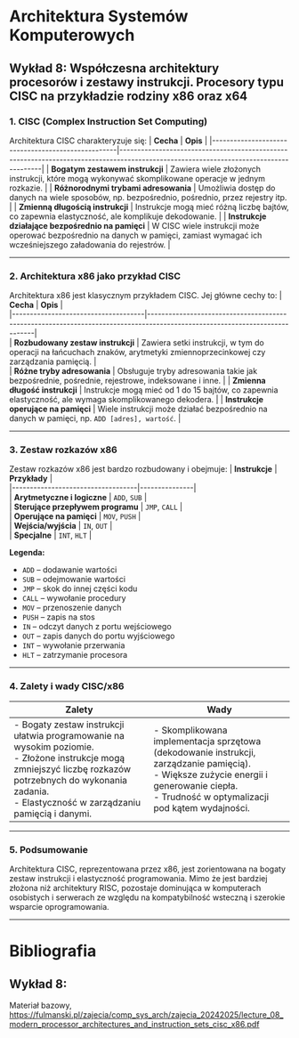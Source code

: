 # Architektura Systemów Komputerowych

## Wykład 8: Współczesna architektury procesorów i zestawy instrukcji. Procesory typu CISC na przykładzie rodziny x86 oraz x64

### 1. **CISC (Complex Instruction Set Computing)**

Architektura CISC charakteryzuje się:
| **Cecha**                                         | **Opis**                                                                                                                             |
|---------------------------------------------------|--------------------------------------------------------------------------------------------------------------------------------------|
| **Bogatym zestawem instrukcji**                   | Zawiera wiele złożonych instrukcji, które mogą wykonywać skomplikowane operacje w jednym rozkazie.                                   |
| **Różnorodnymi trybami adresowania**              | Umożliwia dostęp do danych na wiele sposobów, np. bezpośrednio, pośrednio, przez rejestry itp.                                       |
| **Zmienną długością instrukcji**                  | Instrukcje mogą mieć różną liczbę bajtów, co zapewnia elastyczność, ale komplikuje dekodowanie.                                      |
| **Instrukcje działające bezpośrednio na pamięci** | W CISC wiele instrukcji może operować bezpośrednio na danych w pamięci, zamiast wymagać ich wcześniejszego załadowania do rejestrów. |

---

### 2. **Architektura x86 jako przykład CISC**

Architektura x86 jest klasycznym przykładem CISC. Jej główne cechy to:
| **Cecha**                           | **Opis**                                                                                                                   |  
|-------------------------------------|----------------------------------------------------------------------------------------------------------------------------|  
| **Rozbudowany zestaw instrukcji**   | Zawiera setki instrukcji, w tym do operacji na łańcuchach znaków, arytmetyki zmiennoprzecinkowej czy zarządzania pamięcią. |  
| **Różne tryby adresowania**         | Obsługuje tryby adresowania takie jak bezpośrednie, pośrednie, rejestrowe, indeksowane i inne.                             |
| **Zmienna długość instrukcji**      | Instrukcje mogą mieć od 1 do 15 bajtów, co zapewnia elastyczność, ale wymaga skomplikowanego dekodera.                     |
| **Instrukcje operujące na pamięci** | Wiele instrukcji może działać bezpośrednio na danych w pamięci, np. `ADD [adres], wartość`.                                |

---

### 3. **Zestaw rozkazów x86**

Zestaw rozkazów x86 jest bardzo rozbudowany i obejmuje:
| **Instrukcje**                    | **Przykłady** |  
|-----------------------------------|---------------|  
| **Arytmetyczne i logiczne**       | `ADD`, `SUB`  |  
| **Sterujące przepływem programu** | `JMP`, `CALL` |  
| **Operujące na pamięci**          | `MOV`, `PUSH` |  
| **Wejścia/wyjścia**               | `IN`, `OUT`   |  
| **Specjalne**                     | `INT`, `HLT`  |  

**Legenda:**  
- `ADD` – dodawanie wartości  
- `SUB` – odejmowanie wartości  
- `JMP` – skok do innej części kodu  
- `CALL` – wywołanie procedury  
- `MOV` – przenoszenie danych  
- `PUSH` – zapis na stos  
- `IN` – odczyt danych z portu wejściowego  
- `OUT` – zapis danych do portu wyjściowego  
- `INT` – wywołanie przerwania  
- `HLT` – zatrzymanie procesora

---

### 4. **Zalety i wady CISC/x86**
| **Zalety** | **Wady** |  
|------------|----------|  
| - Bogaty zestaw instrukcji ułatwia programowanie na wysokim poziomie. <br> - Złożone instrukcje mogą zmniejszyć liczbę rozkazów potrzebnych do wykonania zadania. <br> - Elastyczność w zarządzaniu pamięcią i danymi. | - Skomplikowana implementacja sprzętowa (dekodowanie instrukcji, zarządzanie pamięcią). <br> - Większe zużycie energii i generowanie ciepła. <br> - Trudność w optymalizacji pod kątem wydajności. |

---

### 5. **Podsumowanie**
Architektura CISC, reprezentowana przez x86, jest zorientowana na bogaty zestaw instrukcji i elastyczność programowania. Mimo że jest bardziej złożona niż architektury RISC, pozostaje dominująca w komputerach osobistych i serwerach ze względu na kompatybilność wsteczną i szerokie wsparcie oprogramowania.

---

# Bibliografia

## Wykład 8:
Materiał bazowy, https://fulmanski.pl/zajecia/comp_sys_arch/zajecia_20242025/lecture_08_modern_processor_architectures_and_instruction_sets_cisc_x86.pdf